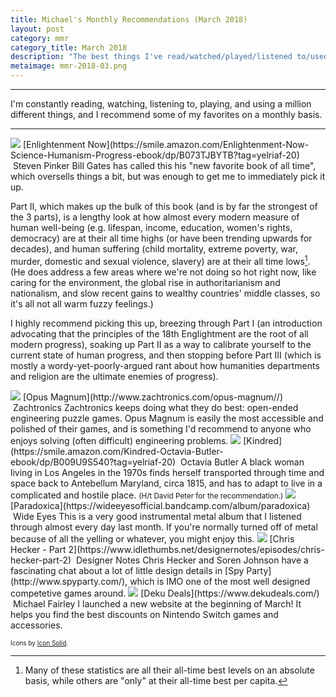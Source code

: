 ```yaml
---
title: Michael's Monthly Recommendations (March 2018)
layout: post
category: mmr
category_title: March 2018
description: "The best things I've read/watched/played/listened to/used in the past month."
metaimage: mmr-2018-03.png
---
```


-----

I'm constantly reading, watching, listening to, playing, and using a million different things, and I recommend some of my favorites on a monthly basis.

-----

<img src="/images/icons/book.svg" class="mmr-icon" />
<span class="mmr-heading">[Enlightenment Now](https://smile.amazon.com/Enlightenment-Now-Science-Humanism-Progress-ebook/dp/B073TJBYTB?tag=yelriaf-20)</span> &nbsp;<span class="mmr-creator">Steven Pinker</span>  
Bill Gates has called this his "new favorite book of all time", which oversells things a bit, but was enough to get me to immediately pick it up.

Part II, which makes up the bulk of this book (and is by far the strongest of the 3 parts), is a lengthy look at how almost every modern measure of human well-being (e.g. lifespan, income, education, women's rights, democracy) are at their all time highs (or have been trending upwards for decades), and human suffering (child mortality, extreme poverty, war, murder, domestic and sexual violence, slavery) are at their all time lows[^percentage].
(He does address a few areas where we're not doing so hot right now, like caring for the environment, the global rise in authoritarianism and nationalism, and slow recent gains to wealthy countries' middle classes, so it's all not all warm fuzzy feelings.)

I highly recommend picking this up, breezing through Part I (an introduction advocating that the principles of the 18th Englightment are the root of all modern progress), soaking up Part II as a way to calibrate yourself to the current state of human progress, and then stopping before Part III (which is mostly a wordy-yet-poorly-argued rant about how humanities departments and religion are the ultimate enemies of progress).


<img src="/images/icons/game.svg" class="mmr-icon" />
<span class="mmr-heading">[Opus Magnum](http://www.zachtronics.com/opus-magnum//)</span> &nbsp;<span class="mmr-creator">Zachtronics</span>  
Zachtronics keeps doing what they do best: open-ended engineering puzzle games.
Opus Magnum is easily the most accessible and polished of their games, and is something I'd recommend to anyone who enjoys solving (often difficult) engineering problems.

<img src="/images/icons/book.svg" class="mmr-icon" />
<span class="mmr-heading">[Kindred](https://smile.amazon.com/Kindred-Octavia-Butler-ebook/dp/B009U9S540?tag=yelriaf-20)</span> &nbsp;<span class="mmr-creator">Octavia Butler</span>  
A black woman living in Los Angeles in the 1970s finds herself transported through time and space back to Antebellum Maryland, circa 1815, and has to adapt to live in a complicated and hostile place.  
<small>(H/t David Peter for the recommendation.)</small>

<img src="/images/icons/music.svg" class="mmr-icon" />
<span class="mmr-heading">[Paradoxica](https://wideeyesofficial.bandcamp.com/album/paradoxica)</span> &nbsp;<span class="mmr-creator">Wide Eyes</span>  
This is a very good instrumental metal album that I listened through almost every day last month.
If you're normally turned off of metal because of all the yelling or whatever, you might enjoy this.

<img src="/images/icons/podcast.svg" class="mmr-icon" />
<span class="mmr-heading">[Chris Hecker - Part 2](https://www.idlethumbs.net/designernotes/episodes/chris-hecker-part-2)</span> &nbsp;<span class="mmr-creator">Designer Notes</span>  
Chris Hecker and Soren Johnson have a fascinating chat about a lot of little design details in [Spy Party](http://www.spyparty.com/), which is IMO one of the most well designed competetive games around.

<img src="/images/icons/dekudeals.svg" class="mmr-icon" />
<span class="mmr-heading">[Deku Deals](https://www.dekudeals.com/)</span> &nbsp;<span class="mmr-creator">Michael Fairley</span>  
I launched a new website at the beginning of March!
It helps you find the best discounts on Nintendo Switch games and accessories.


[^percentage]: Many of these statistics are all their all-time best levels on an absolute basis, while others are "only" at their all-time best per capita.

<span style="font-size: 10px;">Icons by <a href="https://thenounproject.com/SimpleIcons/">Icon Solid</a>.</span>

